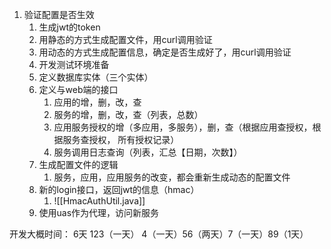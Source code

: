 1.	验证配置是否生效
	1.	生成jwt的token
	2.	用静态的方式生成配置文件，用curl调用验证
	3.	用动态的方式生成配置信息，确定是否生成好了，用curl调用验证
	4.	开发测试环境准备
	5.	定义数据库实体（三个实体）
	6.	定义与web端的接口
		1.	应用的增，删，改，查
		2.	服务的增，删，改，查（列表，总数）
		3.	应用服务授权的增（多应用，多服务），删，查（根据应用查授权，根据服务查授权， 所有授权记录）
		4.	服务调用日志查询（列表，汇总【日期，次数】）
	7.	生成配置文件的逻辑
		1.	服务，应用，应用服务的改变，都会重新生成动态的配置文件
	8.	新的login接口，返回jwt的信息（hmac）
		1.	![[HmacAuthUtil.java]]
	9.	使用uas作为代理，访问新服务

开发大概时间： 6天
123（一天） 4（一天）56（两天）7（一天）89（1天） 